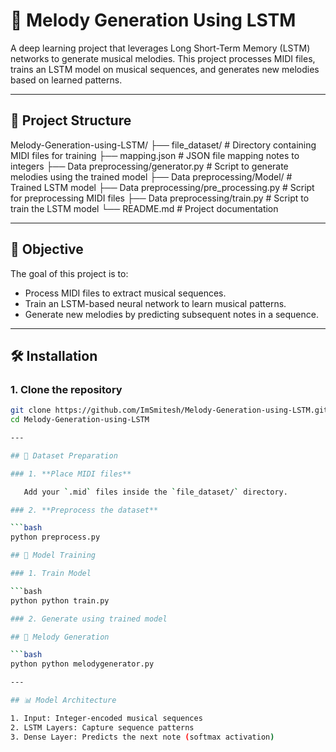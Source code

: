 # 🎵 Melody Generation Using LSTM

A deep learning project that leverages Long Short-Term Memory (LSTM) networks to generate musical melodies. This project processes MIDI files, trains an LSTM model on musical sequences, and generates new melodies based on learned patterns.

---

## 📁 Project Structure

Melody-Generation-using-LSTM/
├── file_dataset/ # Directory containing MIDI files for training
├── mapping.json # JSON file mapping notes to integers
├── Data preprocessing/generator.py # Script to generate melodies using the trained model
├── Data preprocessing/Model/ # Trained LSTM model
├── Data preprocessing/pre_processing.py # Script for preprocessing MIDI files
├── Data preprocessing/train.py # Script to train the LSTM model
└── README.md # Project documentation

---

## 🎯 Objective

The goal of this project is to:

- Process MIDI files to extract musical sequences.
- Train an LSTM-based neural network to learn musical patterns.
- Generate new melodies by predicting subsequent notes in a sequence.

---

## 🛠️ Installation

### 1. Clone the repository

```bash
git clone https://github.com/ImSmitesh/Melody-Generation-using-LSTM.git
cd Melody-Generation-using-LSTM

---

## 🎼 Dataset Preparation

### 1. **Place MIDI files**

   Add your `.mid` files inside the `file_dataset/` directory.

### 2. **Preprocess the dataset**

```bash
python preprocess.py

## 🧠 Model Training

### 1. Train Model

```bash
python python train.py

### 2. Generate using trained model

## 🎹 Melody Generation

```bash
python python melodygenerator.py

---

## 📊 Model Architecture

1. Input: Integer-encoded musical sequences
2. LSTM Layers: Capture sequence patterns
3. Dense Layer: Predicts the next note (softmax activation)